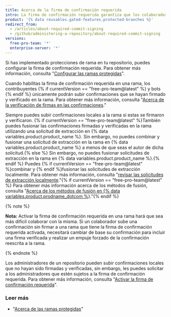 ```yaml
---
title: Acerca de la firma de confirmación requerida
intro: La firma de confirmación requerida garantiza que los colaboradores solo puedan subir confirmaciones firmadas verificadas para una rama protegida.
product: '{% data reusables.gated-features.protected-branches %}'
redirect_from:
  - /articles/about-required-commit-signing
  - /github/administering-a-repository/about-required-commit-signing
versions:
  free-pro-team: '*'
  enterprise-server: '*'
---
```

Si has implementado protecciones de rama en tu repositorio, puedes configurar la firma de confirmación requerida. Para obtener más información, consulta "[Configurar las ramas protegidas](/articles/configuring-protected-branches/)".

Cuando habilitas la firma de confirmación requerida en una rama, los contribuyentes {% if currentVersion == "free-pro-team@latest" %} y bots {% endif %} únicamente podrán subir confirmaciones que se hayan firmado y verificado en la rama. Para obtener más información, consulta "[Acerca de la verificación de firmas en las confirmaciones](/articles/about-commit-signature-verification)."

Siempre puedes subir confirmaciones locales a la rama si estas se firmaron y verificaron. {% if currentVersion == "free-pro-team@latest" %}También puedes fusionar las confirmaciones firmadas y verificadas en la rama utilizando una solicitud de extracción en {% data variables.product.product_name %}. Sin embargo, no puedes combinar y fusionar una solicitud de extracción en la rama en {% data variables.product.product_name %} a menos de que seas el autor de dicha solicitud.{% else %} Sin embargo, no puedes fusionar solicitudes de extracción en la rama en {% data variables.product.product_name %}.{% endif %} Puedes {% if currentVersion == "free-pro-team@latest" %}combinar y {% endif %}fusionar las solicitudes de extracción localmente. Para obtener más información, consulta "[revisar las solicitudes de extracción localmente](/github/collaborating-with-issues-and-pull-requests/checking-out-pull-requests-locally)."{% if currentVersion == "free-pro-team@latest" %} Para obtener más información acerca de los métodos de fusión, consulta "[Acerca de los métodos de fusión en {% data variables.product.prodname_dotcom %}](/github/administering-a-repository/about-merge-methods-on-github)."{% endif %}

{% note %}

**Nota:** Activar la firma de confirmación requerida en una rama hará que sea más difícil colaborar con la misma. Si un colaborador sube una confirmación sin firmar a una rama que tiene la firma de confirmación requerida activada, necesitará cambiar de base su confirmación para incluir una firma verificada y realizar un empuje forzado de la confirmación reescrita a la rama.

{% endnote %}

Los administradores de un repositorio pueden subir confirmaciones locales que no hayan sido firmadas y verificadas, sin embargo, les puedes solicitar a los administradores que estén sujetos a la firma de confirmación requerida. Para obtener más información, consulta "[Activar la firma de confirmación requerida](/articles/enabling-required-commit-signing)".

### Leer más

- "[Acerca de las ramas protegidas](/articles/about-protected-branches)"
